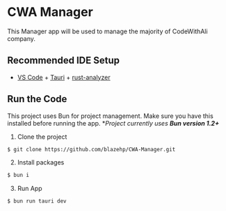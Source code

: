 # CWA Manager

This Manager app will be used to manage the majority of CodeWithAli company.

## Recommended IDE Setup

- [VS Code](https://code.visualstudio.com/) + [Tauri](https://marketplace.visualstudio.com/items?itemName=tauri-apps.tauri-vscode) + [rust-analyzer](https://marketplace.visualstudio.com/items?itemName=rust-lang.rust-analyzer)

## Run the Code

This project uses Bun for project management. Make sure you have this installed before running the app.
**Project currently uses **Bun version 1.2+***

1. Clone the project
```bash
$ git clone https://github.com/blazehp/CWA-Manager.git
```

2. Install packages
```bash
$ bun i
```

3. Run App
```bash
$ bun run tauri dev
```
